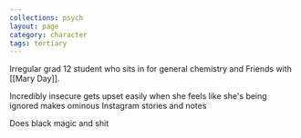 ```yaml
---
collections: psych
layout: page
category: character
tags: tertiary
---
```


Irregular grad 12 student who sits in for general chemistry and
Friends with [[Mary Day]].

Incredibly insecure
gets upset easily when she feels like she's being ignored
makes ominous Instagram stories and notes

Does black magic and shit